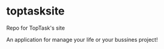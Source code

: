 # toptasksite
Repo for TopTask's site

An application for manage your life or your bussines project!